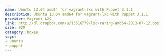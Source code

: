 ```yaml
---
name: Ubuntu 13.04 amd64 for vagrant-lxc with Puppet 3.1.1
description: Ubuntu 13.04 amd64 for vagrant-lxc with Puppet 3.1.1
provider: Vagrant-LXC
link: http://dl.dropbox.com/u/13510779/lxc-raring-amd64-2013-07-12.box
size: 92M
category: boxes
tags:
- ubuntu
- puppet
---
```

